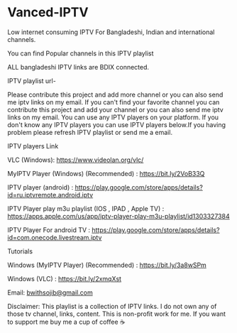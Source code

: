 # Vanced-IPTV
Low internet consuming IPTV
For Bangladeshi, Indian and international channels.

You can find Popular channels in this IPTV playlist

ALL bangladeshi IPTV links are BDIX connected.

IPTV playlist url- 

Please contribute this project and add more channel or you can also send me iptv links on my email.
If you can't find your favorite channel you can contribute this project and add your channel or you can also send me iptv links on my email.
You can use any IPTV players on your platform. If you don't know any IPTV players you can use IPTV players below.If you having problem please refresh IPTV playlist or send me a email.

IPTV players Link

VLC (Windows): https://www.videolan.org/vlc/

MyIPTV Player (Windows) (Recommended) : https://bit.ly/2VoB33Q

IPTV player (android) : https://play.google.com/store/apps/details?id=ru.iptvremote.android.iptv

IPTV Player play m3u playlist (IOS , IPAD , Apple TV) : https://apps.apple.com/us/app/iptv-player-play-m3u-playlist/id1303327384

IPTV Player For android TV : https://play.google.com/store/apps/details?id=com.onecode.livestream.iptv

Tutorials

Windows (MyIPTV Player) (Recommended) : https://bit.ly/3a8wSPm

Windows (VLC) : https://bit.ly/2xmqXst

Email: bwithsojib@gmail.com

Disclaimer: This playlist is a collection of IPTV links.
I do not own any of those tv channel, links, content.
This is non-profit work for me. If you want to support me buy me a cup of coffee ☕
